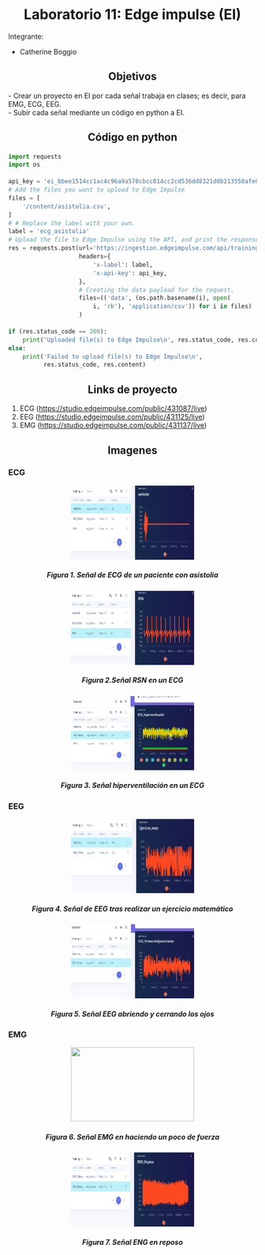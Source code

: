 <h1 style="text-align: center;">Laboratorio 11: Edge impulse (EI)</h1>
Integrante: 

- Catherine Boggio
<a id = "Informe edge impulse" style></a>
<h2 style = "text-align: center;">Objetivos</h2>
- Crear un proyecto en EI por cada señal trabaja en clases; es decir, para EMG, ECG, EEG. <br />
- Subir cada señal mediante un código en python a EI.<br />

<h2 style = "text-align: center;">Código en python</h2>

```python
import requests
import os

api_key = 'ei_bbee1514cc1ac4c96a9a578cbcc014cc2cd536dd8321d0b213550afe0b3993be'
# Add the files you want to upload to Edge Impulse
files = [
    '/content/asistolia.csv',
]
# # Replace the label with your own.
label = 'ecg_asistolia'
# Upload the file to Edge Impulse using the API, and print the response.
res = requests.post(url='https://ingestion.edgeimpulse.com/api/training/files',
                    headers={
                        'x-label': label,
                        'x-api-key': api_key,
                    },
                    # Creating the data payload for the request.
                    files=(('data', (os.path.basename(i), open(
                        i, 'rb'), 'application/csv')) for i in files)
                    )

if (res.status_code == 200):
    print('Uploaded file(s) to Edge Impulse\n', res.status_code, res.content)
else:
    print('Failed to upload file(s) to Edge Impulse\n',
          res.status_code, res.content)
```
<h2 style = "text-align: center;">Links de proyecto</h2>

1. ECG (https://studio.edgeimpulse.com/public/431087/live)
2. EEG (https://studio.edgeimpulse.com/public/431125/live)  
3. EMG (https://studio.edgeimpulse.com/public/431137/live)

<h2 style = "text-align: center;">Imagenes</h2>

### ECG
 </p>
<p align="center">
 <img width="250" height="150" src="https://github.com/Melanyccb11/Intro_senales/blob/main/ISB/Laboratorios/11.%20Edge%20impulse/imagenes%20cath/ecg_asistolia.png">
<h5 align="center">
  <i>Figura 1. Señal de ECG de un paciente con asistolia </i></div>
<br /> </p>
</h5>

 </p>
<p align="center">
 <img width="250" height="150" src="https://github.com/Melanyccb11/Intro_senales/blob/main/ISB/Laboratorios/11.%20Edge%20impulse/imagenes%20cath/ecg_RSN.png">
<h5 align="center">
  <i>Figura 2.Señal RSN en un ECG </i></div>
<br /> </p>
</h5>

</p>
<p align="center">
 <img width="250" height="150" src="https://github.com/Melanyccb11/Intro_senales/blob/main/ISB/Laboratorios/11.%20Edge%20impulse/imagenes%20cath/ecg_hiperventilacion.png">
<h5 align="center">
  <i>Figura 3. Señal hiperventilación en un ECG </i></div>
<br /> </p>
</h5>

### EEG
</p>
<p align="center">
 <img width="250" height="150" src="https://github.com/Melanyccb11/Intro_senales/blob/main/ISB/Laboratorios/11.%20Edge%20impulse/imagenes%20cath/eeg_ejerciomate.png">
<h5 align="center">
  <i>Figura 4. Señal de EEG tras realizar un ejercicio matemático </i></div>
<br /> </p>
</h5>

</p>
<p align="center">
 <img width="250" height="150" src="https://github.com/Melanyccb11/Intro_senales/blob/main/ISB/Laboratorios/11.%20Edge%20impulse/imagenes%20cath/eeg_primeroojoscerrados.png">
<h5 align="center">
  <i>Figura 5. Señal EEG abriendo y cerrando los ojos </i></div>
<br /> </p>
</h5>
    
### EMG

</p>
<p align="center">
 <img width="250" height="150" src="https://github.com/Melanyccb11/Intro_senales/blob/main/ISB/Laboratorios/11.%20Edge%20impulse/imagenes%20cath/EMG_Oposici%C3%B3n.png">
<h5 align="center">
  <i>Figura 6. Señal EMG en haciendo un poco de fuerza </i></div>
<br /> </p>
</h5>

</p>
<p align="center">
 <img width="250" height="150" src="https://github.com/Melanyccb11/Intro_senales/blob/main/ISB/Laboratorios/11.%20Edge%20impulse/imagenes%20cath/EMG_resposo.png">
<h5 align="center">
  <i>Figura 7. Señal ENG en reposo </i></div>
<br /> </p>
</h5>

